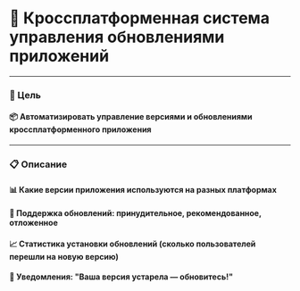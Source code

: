 # 🚀 Кроссплатформенная система управления обновлениями приложений

---

### 🎯 Цель
#### 📦 Автоматизировать управление версиями и обновлениями кроссплатформенного приложения

---

### 📋 Описание
#### 📊 Какие версии приложения используются на разных платформах
#### 🔄 Поддержка обновлений: принудительное, рекомендованное, отложенное
#### 📈 Статистика установки обновлений (сколько пользователей перешли на новую версию)
#### 🔔 Уведомления: "Ваша версия устарела — обновитесь!"
